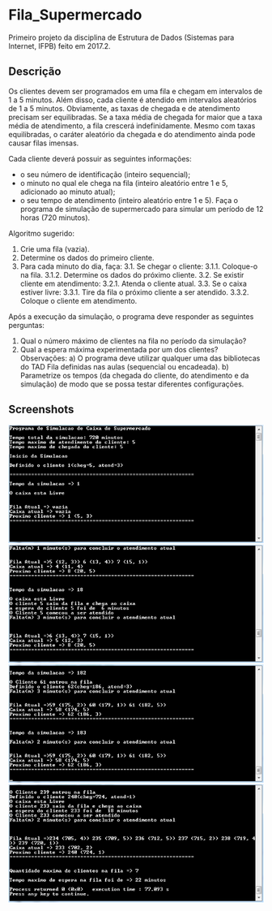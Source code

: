 # Fila_Supermercado
Primeiro projeto da disciplina de Estrutura de Dados (Sistemas para Internet, IFPB) feito em 2017.2.

## Descrição
Os clientes devem ser programados em uma fila e chegam em intervalos de 1 a 5 minutos. Além disso, cada cliente é atendido em intervalos aleatórios de 1 a 5 minutos. Obviamente, as taxas de chegada e de atendimento precisam ser equilibradas. Se a taxa média de chegada for maior que a taxa média de atendimento, a fila crescerá indefinidamente. Mesmo com taxas equilibradas, o caráter aleatório da chegada e
do atendimento ainda pode causar filas imensas. 

Cada cliente deverá possuir as seguintes informações:
- o seu número de identificação (inteiro sequencial);
- o minuto no qual ele chega na fila (inteiro aleatório entre 1 e 5, adicionado ao minuto atual);
- o seu tempo de atendimento (inteiro aleatório entre 1 e 5).
Faça o programa de simulação de supermercado para simular um período de 12 horas (720 minutos).

Algoritmo sugerido:
1. Crie uma fila (vazia).
2. Determine os dados do primeiro cliente.
3. Para cada minuto do dia, faça:
3.1. Se chegar o cliente:
3.1.1. Coloque-o na fila.
3.1.2. Determine os dados do próximo cliente.
3.2. Se existir cliente em atendimento:
3.2.1. Atenda o cliente atual.
3.3. Se o caixa estiver livre:
3.3.1. Tire da fila o próximo cliente a ser atendido.
3.3.2. Coloque o cliente em atendimento.

Após a execução da simulação, o programa deve responder as seguintes perguntas:
1) Qual o número máximo de clientes na fila no período da simulação?
2) Qual a espera máxima experimentada por um dos clientes?
Observações:
a) O programa deve utilizar qualquer uma das bibliotecas do TAD Fila definidas nas aulas (sequencial ou encadeada).
b) Parametrize os tempos (da chegada do cliente, do atendimento e da simulação) de modo que se possa testar diferentes configurações.

## Screenshots

![Screenshot 1](/screenshots/1.png)
![Screenshot 2](/screenshots/2.png)
![Screenshot 3](/screenshots/3.png)
![Screenshot 4](/screenshots/4.png)
